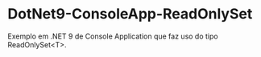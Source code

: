 # DotNet9-ConsoleApp-ReadOnlySet
Exemplo em .NET 9 de Console Application que faz uso do tipo ReadOnlySet&lt;T>.
